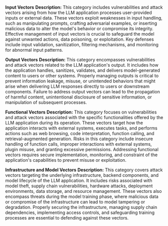 **Input Vectors**
**Description:** This category includes vulnerabilities and attack vectors arising from how the LLM application processes user-provided inputs or external data. These vectors exploit weaknesses in input handling, such as manipulating prompts, crafting adversarial examples, or inserting malicious data to alter the model's behavior or compromise its integrity. Effective management of input vectors is crucial to safeguard the model against unwanted actions, data poisoning, or exploitation. Key defenses include input validation, sanitization, filtering mechanisms, and monitoring for abnormal input patterns.

**Output Vectors**
**Description:** This category encompasses vulnerabilities and attack vectors related to the LLM application's output. It includes how the application handles, sanitizes, validates, and delivers model-generated content to users or other systems. Properly managing outputs is critical to prevent information leakage, misuse, or unintended behaviors that might arise when delivering LLM responses directly to users or downstream components. Failure to address output vectors can lead to the propagation of harmful content, unintentional disclosure of sensitive information, or manipulation of subsequent processes.

**Functional Vectors**
**Description:** This category focuses on vulnerabilities and attack vectors associated with the specific functionalities offered by the LLM application during its operation. These vectors target how the application interacts with external systems, executes tasks, and performs actions such as web browsing, code interpretation, function calling, and retrieval-augmented generation. Risks in this category include insecure handling of function calls, improper interactions with external systems, plugin misuse, and granting excessive permissions. Addressing functional vectors requires secure implementation, monitoring, and constraint of the application's capabilities to prevent misuse or exploitation.

**Infrastructure and Model Vectors**
**Description:** This category covers attack vectors targeting the underlying infrastructure, backend components, and model lifecycle of the LLM application. It includes risks associated with model theft, supply chain vulnerabilities, hardware attacks, deployment environments, data storage, and resource management. These vectors also encompass threats during the model training phase, where malicious data or compromise of the infrastructure can lead to model tampering or degradation. Properly securing the infrastructure, managing supply chain dependencies, implementing access controls, and safeguarding training processes are essential to defending against these vectors.
